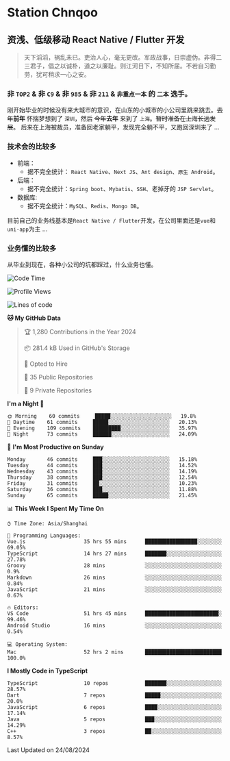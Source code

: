 # Station Chnqoo

## 资浅、低级移动 React Native / Flutter 开发

> 天下滔滔，祸乱未已。吏治人心，毫无更改。军政战事，日崇虚伪。非得二三君子，倡之以诚朴，道之以廉耻。则江河日下，不知所届。不若自习勤劳，犹可稍求一心之安。

### 非 `TOP2` & 非 `C9` & 非 `985` & 非 `211` & `非重点一本` 的 `二本` 选手。

刚开始毕业的时候没有来大城市的意识，在山东的小城市的小公司里跳来跳去。~~去年~~**前年** 怀揣梦想到了 `深圳`，然后 ~~今年~~**去年** 来到了 `上海`。~~暂时准备在上海长远发展~~。
后来在上海被裁员，准备回老家躺平，发现完全躺不平，又跑回深圳来了 ...

### 技术会的比较多

- 前端：
  - 据不完全统计： `React Native`、`Next JS`、`Ant design`、`原生 Android`。
- 后端：
  - 据不完全统计：`Spring boot`、`Mybatis`、`SSH`、老掉牙的 `JSP Servlet`。
- 数据库:
  - 据不完全统计：`MySQL`、`Redis`、`Mongo DB`。

目前自己的业务线基本是`React Native / Flutter`开发，在公司里面还是`vue`和`uni-app`为主 ...

### 业务懂的比较多

从毕业到现在，各种小公司的坑都踩过，什么业务也懂。

<!--START_SECTION:waka-->
![Code Time](http://img.shields.io/badge/Code%20Time-5%2C852%20hrs%2046%20mins-blue)

![Profile Views](http://img.shields.io/badge/Profile%20Views-12-blue)

![Lines of code](https://img.shields.io/badge/From%20Hello%20World%20I%27ve%20Written-273%20Thousand%20lines%20of%20code-blue)

**🐱 My GitHub Data** 

> 🏆 1,280 Contributions in the Year 2024
 > 
> 📦 281.4 kB Used in GitHub's Storage 
 > 
> 💼 Opted to Hire
 > 
> 📜 35 Public Repositories 
 > 
> 🔑 9 Private Repositories  
 > 
**I'm a Night 🦉** 

```text
🌞 Morning    60 commits     █████░░░░░░░░░░░░░░░░░░░░   19.8% 
🌆 Daytime    61 commits     █████░░░░░░░░░░░░░░░░░░░░   20.13% 
🌃 Evening    109 commits    █████████░░░░░░░░░░░░░░░░   35.97% 
🌙 Night      73 commits     ██████░░░░░░░░░░░░░░░░░░░   24.09%

```
📅 **I'm Most Productive on Sunday** 

```text
Monday       46 commits     ███░░░░░░░░░░░░░░░░░░░░░░   15.18% 
Tuesday      44 commits     ███░░░░░░░░░░░░░░░░░░░░░░   14.52% 
Wednesday    43 commits     ███░░░░░░░░░░░░░░░░░░░░░░   14.19% 
Thursday     38 commits     ███░░░░░░░░░░░░░░░░░░░░░░   12.54% 
Friday       31 commits     ██░░░░░░░░░░░░░░░░░░░░░░░   10.23% 
Saturday     36 commits     ███░░░░░░░░░░░░░░░░░░░░░░   11.88% 
Sunday       65 commits     █████░░░░░░░░░░░░░░░░░░░░   21.45%

```


📊 **This Week I Spent My Time On** 

```text
⌚︎ Time Zone: Asia/Shanghai

💬 Programming Languages: 
Vue.js                   35 hrs 55 mins      █████████████████░░░░░░░░   69.05% 
TypeScript               14 hrs 27 mins      ███████░░░░░░░░░░░░░░░░░░   27.78% 
Groovy                   28 mins             ░░░░░░░░░░░░░░░░░░░░░░░░░   0.9% 
Markdown                 26 mins             ░░░░░░░░░░░░░░░░░░░░░░░░░   0.84% 
JavaScript               21 mins             ░░░░░░░░░░░░░░░░░░░░░░░░░   0.67%

🔥 Editors: 
VS Code                  51 hrs 45 mins      ████████████████████████░   99.46% 
Android Studio           16 mins             ░░░░░░░░░░░░░░░░░░░░░░░░░   0.54%

💻 Operating System: 
Mac                      52 hrs 2 mins       █████████████████████████   100.0%

```

**I Mostly Code in TypeScript** 

```text
TypeScript               10 repos            ███████░░░░░░░░░░░░░░░░░░   28.57% 
Dart                     7 repos             █████░░░░░░░░░░░░░░░░░░░░   20.0% 
JavaScript               6 repos             ████░░░░░░░░░░░░░░░░░░░░░   17.14% 
Java                     5 repos             ███░░░░░░░░░░░░░░░░░░░░░░   14.29% 
C++                      3 repos             ██░░░░░░░░░░░░░░░░░░░░░░░   8.57%

```



 Last Updated on 24/08/2024
<!--END_SECTION:waka-->

<!---
ChenqiaoStation/ChenqiaoStation is a ✨ special ✨ repository because its `README.md` (this file) appears on your GitHub profile.
You can click the Preview link to take a look at your changes.
--->
